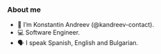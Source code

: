 ### About me
- 👤 I’m Konstantin Andreev (@kandreev-contact).
- 💻 Software Engineer.
- 🗣 I speak Spanish, English and Bulgarian.

<!---
kandreev-contact/kandreev-contact is a ✨ special ✨ repository because its `README.md` (this file) appears on your GitHub profile.
You can click the Preview link to take a look at your changes.
--->
